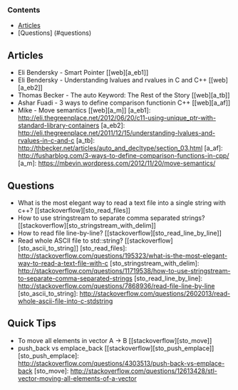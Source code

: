 ### Contents
* [Articles](#articles)
* [Questions] (#questions)

## Articles
* Eli Bendersky - Smart Pointer [[web][a_eb1]]
* Eli Bendersky - Understanding lvalues and rvalues in C and C++ [[web][a_eb2]]
* Thomas Becker - The auto Keyword: The Rest of the Story [[web][a_tb]]
* Ashar Fuadi - 3 ways to define comparison functionin C++ [[web][a_af]]
* Mike - Move semantics [[web][a_m]]
[a_eb1]: http://eli.thegreenplace.net/2012/06/20/c11-using-unique_ptr-with-standard-library-containers
[a_eb2]: http://eli.thegreenplace.net/2011/12/15/understanding-lvalues-and-rvalues-in-c-and-c
[a_tb]: http://thbecker.net/articles/auto_and_decltype/section_03.html
[a_af]: http://fusharblog.com/3-ways-to-define-comparison-functions-in-cpp/
[a_m]: https://mbevin.wordpress.com/2012/11/20/move-semantics/

## Questions
* What is the most elegant way to read a text file into a single string with c++? [[stackoverflow][sto_read_files]]
* How to use stringstream to separate comma separated strings? [[stackoverflow][sto_stringstream_with_delim]]
* How to read file line-by-line? [[stackoverflow][sto_read_line_by_line]]
* Read whole ASCII file to std::string? [[stackoverflow][sto_ascii_to_string]]
[sto_read_files]: http://stackoverflow.com/questions/195323/what-is-the-most-elegant-way-to-read-a-text-file-with-c
[sto_stringstream_with_delim]: http://stackoverflow.com/questions/11719538/how-to-use-stringstream-to-separate-comma-separated-strings
[sto_read_line_by_line]: http://stackoverflow.com/questions/7868936/read-file-line-by-line
[sto_ascii_to_string]: http://stackoverflow.com/questions/2602013/read-whole-ascii-file-into-c-stdstring

## Quick Tips
* To move all elements in vector A -> B [[stackoverflow][sto_move]]
* push_back vs emplace_back [[stackoverflow][sto_push_emplace]]
[sto_push_emplace]: http://stackoverflow.com/questions/4303513/push-back-vs-emplace-back
[sto_move]: http://stackoverflow.com/questions/12613428/stl-vector-moving-all-elements-of-a-vector
